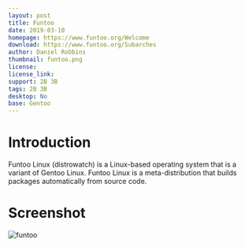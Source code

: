 ```yaml
---
layout: post
title: Funtoo
date: 2019-03-10
homepage: https://www.funtoo.org/Welcome
download: https://www.funtoo.org/Subarches
author: Daniel Robbins
thumbnail: funtoo.png
license: 
license_link: 
support: 2B 3B
tags: 2B 3B
desktop: No
base: Gentoo
---
```


# Introduction

Funtoo Linux (distrowatch) is a Linux-based operating system that is a variant of Gentoo Linux. Funtoo Linux is a meta-distribution that builds packages automatically from source code. 

# Screenshot

![funtoo](https://raw.githubusercontent.com/rpisystem/RPiSystem.github.io/master/thumbnails/Screenshot/funtoo.jpg)